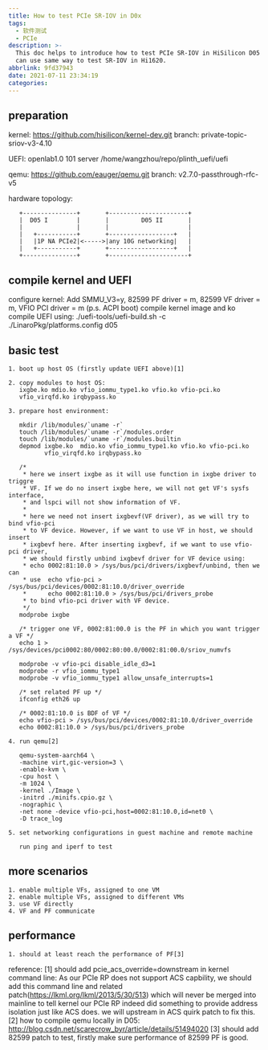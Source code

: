 ```yaml
---
title: How to test PCIe SR-IOV in D0x
tags:
  - 软件测试
  - PCIe
description: >-
  This doc helps to introduce how to test PCIe SR-IOV in HiSilicon D05 board. We
  can use same way to test SR-IOV in Hi1620.
abbrlink: 9fd37943
date: 2021-07-11 23:34:19
categories:
---
```


preparation
--------------

kernel: https://github.com/hisilicon/kernel-dev.git branch: private-topic-sriov-v3-4.10

UEFI: openlab1.0 101 server /home/wangzhou/repo/plinth_uefi/uefi

qemu: https://github.com/eauger/qemu.git branch: v2.7.0-passthrough-rfc-v5

hardware topology:
```
   +---------------+       +----------------------+
   |  D05 I        |       |         D05 II       |
   |               |       |                      |
   |   +-----------+       +------------------+   |
   |   |1P NA PCIe2|<----->|any 10G networking|   |
   |   +-----------+       +------------------+   |
   +---------------+       +----------------------+
```
compile kernel and UEFI
--------------------------

configure kernel: Add SMMU_V3=y, 82599 PF driver = m, 82599 VF driver = m,
                  VFIO PCI driver = m (p.s. ACPI boot)
compile kernel image and ko
compile UEFI using: ./uefi-tools/uefi-build.sh -c ./LinaroPkg/platforms.config d05


basic test
-------------

    1. boot up host OS (firstly update UEFI above)[1]

    2. copy modules to host OS:
       ixgbe.ko mdio.ko vfio_iommu_type1.ko vfio.ko vfio-pci.ko
       vfio_virqfd.ko irqbypass.ko

    3. prepare host environment:

       mkdir /lib/modules/`uname -r`
       touch /lib/modules/`uname -r`/modules.order
       touch /lib/modules/`uname -r`/modules.builtin
       depmod ixgbe.ko  mdio.ko vfio_iommu_type1.ko vfio.ko vfio-pci.ko
              vfio_virqfd.ko irqbypass.ko
 
       /*
        * here we insert ixgbe as it will use function in ixgbe driver to triggre
        * VF. If we do no insert ixgbe here, we will not get VF's sysfs interface,
        * and lspci will not show information of VF.
        *
        * here we need not insert ixgbevf(VF driver), as we will try to bind vfio-pci
        * to VF device. However, if we want to use VF in host, we should insert
        * ixgbevf here. After inserting ixgbevf, if we want to use vfio-pci driver,
        * we should firstly unbind ixgbevf driver for VF device using:
        * echo 0002:81:10.0 > /sys/bus/pci/drivers/ixgbevf/unbind, then we can
        * use  echo vfio-pci > /sys/bus/pci/devices/0002:81:10.0/driver_override
        *      echo 0002:81:10.0 > /sys/bus/pci/drivers_probe
        * to bind vfio-pci driver with VF device.
        */
       modprobe ixgbe
 
       /* trigger one VF, 0002:81:00.0 is the PF in which you want trigger a VF */
       echo 1 > /sys/devices/pci0002:80/0002:80:00.0/0002:81:00.0/sriov_numvfs
 
       modprobe -v vfio-pci disable_idle_d3=1
       modprobe -r vfio_iommu_type1
       modprobe -v vfio_iommu_type1 allow_unsafe_interrupts=1
 
       /* set related PF up */
       ifconfig eth26 up
 
       /* 0002:81:10.0 is BDF of VF */
       echo vfio-pci > /sys/bus/pci/devices/0002:81:10.0/driver_override
       echo 0002:81:10.0 > /sys/bus/pci/drivers_probe

    4. run qemu[2]
 
       qemu-system-aarch64 \
       -machine virt,gic-version=3 \
       -enable-kvm \
       -cpu host \
       -m 1024 \
       -kernel ./Image \
       -initrd ./minifs.cpio.gz \
       -nographic \
       -net none -device vfio-pci,host=0002:81:10.0,id=net0 \
       -D trace_log

    5. set networking configurations in guest machine and remote machine
       
       run ping and iperf to test

more scenarios
-----------------

    1. enable multiple VFs, assigned to one VM
    2. enable multiple VFs, assigned to different VMs
    3. use VF directly
    4. VF and PF communicate

performance
--------------
    1. should at least reach the performance of PF[3]

reference:
[1] should add pcie_acs_override=downstream in kernel command line:
    As our PCIe RP does not support ACS capbility, we should add this command line
    and related patch(https://lkml.org/lkml/2013/5/30/513) which will never be
    merged into mainline to tell kernel our PCIe RP indeed did something to
    provide address isolation just like ACS does.
    we will upstream in ACS quirk patch to fix this.
[2] how to compile qemu locally in D05:
    http://blog.csdn.net/scarecrow_byr/article/details/51494020
[3] should add 82599 patch to test, firstly make sure performance of 82599 PF is
    good.
